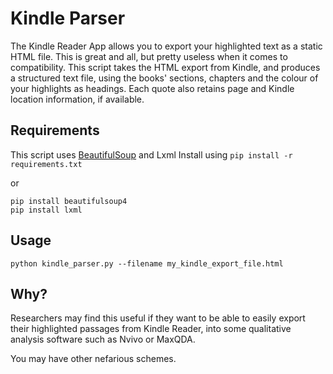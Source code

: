 # Kindle Parser
The Kindle Reader App allows you to export your highlighted text as a static HTML file. This is great and all, but
pretty useless when it comes to compatibility. This script takes the HTML export from Kindle, and produces a structured
text file, using the books' sections, chapters and the colour of your highlights as headings.
Each quote also retains page and Kindle location information, if available.
 
## Requirements
This script uses [BeautifulSoup](https://www.crummy.com/software/BeautifulSoup/) and Lxml
Install using
 ```pip install -r requirements.txt```

 or
```
pip install beautifulsoup4
pip install lxml
 ```

## Usage
`python kindle_parser.py --filename my_kindle_export_file.html
`
 
## Why?
Researchers may find this useful if they want to be able to easily export their highlighted passages from Kindle Reader,
into some qualitative analysis software such as Nvivo or MaxQDA.
 
You may have other nefarious schemes.